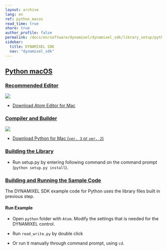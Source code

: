 ```yaml
---
layout: archive
lang: en
ref: python_macos
read_time: true
share: true
author_profile: false
permalink: /docs/en/software/dynamixel/dynamixel_sdk/library_setup/python_macos/dummy_dummy_dummy
sidebar:
  title: DYNAMIXEL SDK
  nav: "dynamixel_sdk"
---
```


<style>body {counter-reset: h1 4 !important;}</style>
<div style="counter-reset: h2 9"></div>

<!--[dummy Header 1]>
  <h1 id="library-setup"><a href="#library-setup">Library Setup</a></h1>
<![end dummy Header 1]-->

## [Python macOS](#python-macos)

### [Recommended Editor](#recommended-editor)

![](/assets/images/sw/sdk/dynamixel_sdk/library_setup/python/atom-logo.jpg)

* [Download Atom Editor for Mac](https://atom.io/)
<!--
  ![](/assets/images/sw/sdk/dynamixel_sdk/library_setup/python/mac/library_file/a1.png)
-->

### [Compiler and Builder](#compiler-and-builder)

![](/assets/images/sw/sdk/dynamixel_sdk/library_setup/python/python.png)

* [Download Python for Mac (`ver. 3` or `ver. 2`)](https://www.python.org/downloads/)
<!--
  ![](/assets/images/sw/sdk/dynamixel_sdk/library_setup/python/mac/library_file/b1.png)
-->

### [Building the Library](#building-the-library)

* Run setup.py by entering following command on the command prompt (`python setup.py install`).
<!--
  ![](/assets/images/sw/sdk/dynamixel_sdk/library_setup/python/linux/library_file/py1.png)
-->
<!--
  ![](/assets/images/sw/sdk/dynamixel_sdk/library_setup/python/linux/library_file/py3.png)
-->

### [Building and Running the Sample Code](#building-and-running-the-sample-code)

The DYNAMIXEL SDK example code for Python uses the library files built in previous step.

#### Run Example

* Open `python` folder with `Atom`. Modify the settings that is needed for the DYNAMIXEL control. 
<!--
  ![](/assets/images/sw/sdk/dynamixel_sdk/library_setup/python/linux/sample_code/py5.png)
-->

* Run `read_write.py` by double click
<!--
  ![](/assets/images/sw/sdk/dynamixel_sdk/library_setup/python/linux/sample_code/py2.png)
-->

* Or run it manually through command prompt, using `cd`. 
<!--
  ![](/assets/images/sw/sdk/dynamixel_sdk/library_setup/python/linux/sample_code/py4.png)
  -->
